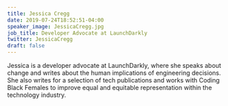```yaml
---
title: Jessica Cregg
date: 2019-07-24T18:52:51-04:00
speaker_image: JessicaCregg.jpg
job_title: Developer Advocate at LaunchDarkly
twitter: JessicaCregg
draft: false
---
```


Jessica is a developer advocate at LaunchDarkly, where she speaks about change and writes about the human implications of engineering decisions. She also writes for a selection of tech publications and works with Coding Black Females to improve equal and equitable representation within the technology industry.
